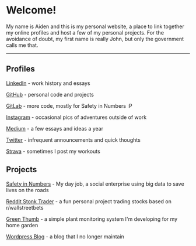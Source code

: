 
# Welcome!

 My name is Aiden and this is my personal website, a place to link together my online profiles and host a few of my personal projects. For the avoidance of doubt, my first name is really John, but only the government calls me that.
 
 ---

## Profiles

[LinkedIn](https://www.linkedin.com/in/aidenrohde/) - work history and essays
	  
[GitHub](https://github.com/johnaidenrohde) - personal code and projects

[GitLab](https://gitlab.com/aidenrohde) - more code, mostly for Safety in Numbers :P

[Instagram](https://www.instagram.com/aidenrohde/?hl=en) - occasional pics of adventures outside of work

[Medium](https://medium.com/@aidenrohde) - a few essays and ideas a year

[Twitter](https://twitter.com/aidenrohde?lang=en) - infrequent announcements and quick thoughts	  

[Strava](https://www.strava.com/athletes/15016494) - sometimes I post my workouts

## Projects

[Safety in Numbers](https://www.safe7y.com) - My day job, a social enterprise using big data to save lives on the roads

[Reddit Stonk Trader](https://github.com/johnaidenrohde/reddit_trader) - a fun personal project trading stocks based on r/wallstreetbets

[Green Thumb](https://github.com/johnaidenrohde/green_thumb) - a simple plant monitoring system I'm developing for my home garden

[Wordpress Blog](https://aidenrohde.wordpress.com/page/3/) - a blog that I no longer maintain